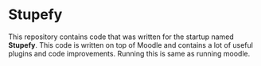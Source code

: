 Stupefy
=======


This repository contains code that was written for the startup named **Stupefy**. This code is written on top of Moodle and contains a lot of useful plugins and code improvements. Running this is same as running moodle.
